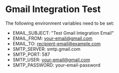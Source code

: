# Gmail Integration Test
The following environment variables need to be set:
- EMAIL_SUBJECT: "Test Gmail Integration Email"
- EMAIL_FROM: your-email@gmail.com
- EMAIL_TO: recipient-email@example.com
- SMTP_SERVER: smtp.gmail.com
- SMTP_PORT: 587
- SMTP_USER: your-email@gmail.com
- SMTP_PASSWORD: your-email-password